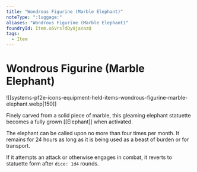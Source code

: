 ```yaml
---
title: "Wondrous Figurine (Marble Elephant)"
noteType: ":luggage:"
aliases: "Wondrous Figurine (Marble Elephant)"
foundryId: Item.u6Vrs7dDyUjaVazQ
tags:
  - Item
---
```


# Wondrous Figurine (Marble Elephant)
![[systems-pf2e-icons-equipment-held-items-wondrous-figurine-marble-elephant.webp|150]]

Finely carved from a solid piece of marble, this gleaming elephant statuette becomes a fully grown [[Elephant]] when activated.

The elephant can be called upon no more than four times per month. It remains for 24 hours as long as it is being used as a beast of burden or for transport.

If it attempts an attack or otherwise engages in combat, it reverts to statuette form after `dice: 1d4` rounds.
